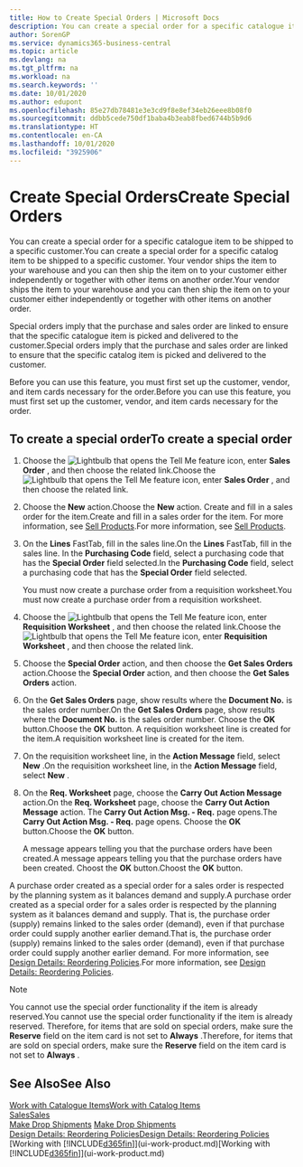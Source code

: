 ```yaml
---
title: How to Create Special Orders | Microsoft Docs
description: You can create a special order for a specific catalogue item to be shipped to a specific customer. Your vendor ships the item to your warehouse and you can then ship the item on to your customer either independently or together with other items on another order.
author: SorenGP
ms.service: dynamics365-business-central
ms.topic: article
ms.devlang: na
ms.tgt_pltfrm: na
ms.workload: na
ms.search.keywords: ''
ms.date: 10/01/2020
ms.author: edupont
ms.openlocfilehash: 85e27db78481e3e3cd9f8e8ef34eb26eee8b08f0
ms.sourcegitcommit: ddbb5cede750df1baba4b3eab8fbed6744b5b9d6
ms.translationtype: HT
ms.contentlocale: en-CA
ms.lasthandoff: 10/01/2020
ms.locfileid: "3925906"
---
```

# <a name="create-special-orders"></a><span data-ttu-id="f9db7-104">Create Special Orders</span><span class="sxs-lookup"><span data-stu-id="f9db7-104">Create Special Orders</span></span>
<span data-ttu-id="f9db7-105">You can create a special order for a specific catalogue item to be shipped to a specific customer.</span><span class="sxs-lookup"><span data-stu-id="f9db7-105">You can create a special order for a specific catalog item to be shipped to a specific customer.</span></span> <span data-ttu-id="f9db7-106">Your vendor ships the item to your warehouse and you can then ship the item on to your customer either independently or together with other items on another order.</span><span class="sxs-lookup"><span data-stu-id="f9db7-106">Your vendor ships the item to your warehouse and you can then ship the item on to your customer either independently or together with other items on another order.</span></span>  

<span data-ttu-id="f9db7-107">Special orders imply that the purchase and sales order are linked to ensure that the specific catalogue item is picked and delivered to the customer.</span><span class="sxs-lookup"><span data-stu-id="f9db7-107">Special orders imply that the purchase and sales order are linked to ensure that the specific catalog item is picked and delivered to the customer.</span></span>  

<span data-ttu-id="f9db7-108">Before you can use this feature, you must first set up the customer, vendor, and item cards necessary for the order.</span><span class="sxs-lookup"><span data-stu-id="f9db7-108">Before you can use this feature, you must first set up the customer, vendor, and item cards necessary for the order.</span></span>  

## <a name="to-create-a-special-order"></a><span data-ttu-id="f9db7-109">To create a special order</span><span class="sxs-lookup"><span data-stu-id="f9db7-109">To create a special order</span></span>  
1.  <span data-ttu-id="f9db7-110">Choose the ![Lightbulb that opens the Tell Me feature](media/ui-search/search_small.png "Tell me what you want to do") icon, enter **Sales Order** , and then choose the related link.</span><span class="sxs-lookup"><span data-stu-id="f9db7-110">Choose the ![Lightbulb that opens the Tell Me feature](media/ui-search/search_small.png "Tell me what you want to do") icon, enter **Sales Order** , and then choose the related link.</span></span>  
2. <span data-ttu-id="f9db7-111">Choose the **New** action.</span><span class="sxs-lookup"><span data-stu-id="f9db7-111">Choose the **New** action.</span></span> <span data-ttu-id="f9db7-112">Create and fill in a  sales order for the item.</span><span class="sxs-lookup"><span data-stu-id="f9db7-112">Create and fill in a  sales order for the item.</span></span> <span data-ttu-id="f9db7-113">For more information, see [Sell Products](sales-how-sell-products.md).</span><span class="sxs-lookup"><span data-stu-id="f9db7-113">For more information, see [Sell Products](sales-how-sell-products.md).</span></span>
3.  <span data-ttu-id="f9db7-114">On the **Lines** FastTab, fill in the sales line.</span><span class="sxs-lookup"><span data-stu-id="f9db7-114">On the **Lines** FastTab, fill in the sales line.</span></span> <span data-ttu-id="f9db7-115">In the **Purchasing Code** field, select a purchasing code that has the **Special Order** field selected.</span><span class="sxs-lookup"><span data-stu-id="f9db7-115">In the **Purchasing Code** field, select a purchasing code that has the **Special Order** field selected.</span></span>

    <span data-ttu-id="f9db7-116">You must now create a purchase order from a requisition worksheet.</span><span class="sxs-lookup"><span data-stu-id="f9db7-116">You must now create a purchase order from a requisition worksheet.</span></span>  
4. <span data-ttu-id="f9db7-117">Choose the ![Lightbulb that opens the Tell Me feature](media/ui-search/search_small.png "Tell me what you want to do") icon, enter **Requisition Worksheet** , and then choose the related link.</span><span class="sxs-lookup"><span data-stu-id="f9db7-117">Choose the ![Lightbulb that opens the Tell Me feature](media/ui-search/search_small.png "Tell me what you want to do") icon, enter **Requisition Worksheet** , and then choose the related link.</span></span>  
5. <span data-ttu-id="f9db7-118">Choose the **Special Order** action, and then choose the **Get Sales Orders** action.</span><span class="sxs-lookup"><span data-stu-id="f9db7-118">Choose the **Special Order** action, and then choose the **Get Sales Orders** action.</span></span>  
6.  <span data-ttu-id="f9db7-119">On the **Get Sales Orders** page, show results where the **Document No.** is the sales order number.</span><span class="sxs-lookup"><span data-stu-id="f9db7-119">On the **Get Sales Orders** page, show results where the **Document No.** is the sales order number.</span></span> <span data-ttu-id="f9db7-120">Choose the **OK** button.</span><span class="sxs-lookup"><span data-stu-id="f9db7-120">Choose the **OK** button.</span></span> <span data-ttu-id="f9db7-121">A requisition worksheet line is created for the item.</span><span class="sxs-lookup"><span data-stu-id="f9db7-121">A requisition worksheet line is created for the item.</span></span>  
7.  <span data-ttu-id="f9db7-122">On the requisition worksheet line, in the **Action Message** field, select **New** .</span><span class="sxs-lookup"><span data-stu-id="f9db7-122">On the requisition worksheet line, in the **Action Message** field, select **New** .</span></span>  
8.  <span data-ttu-id="f9db7-123">On the **Req. Worksheet** page, choose the **Carry Out Action Message** action.</span><span class="sxs-lookup"><span data-stu-id="f9db7-123">On the **Req. Worksheet** page, choose the **Carry Out Action Message** action.</span></span> <span data-ttu-id="f9db7-124">The **Carry Out Action Msg. - Req.** page opens.</span><span class="sxs-lookup"><span data-stu-id="f9db7-124">The **Carry Out Action Msg. - Req.** page opens.</span></span> <span data-ttu-id="f9db7-125">Choose the **OK** button.</span><span class="sxs-lookup"><span data-stu-id="f9db7-125">Choose the **OK** button.</span></span>  

    <span data-ttu-id="f9db7-126">A message appears telling you that the purchase orders have been created.</span><span class="sxs-lookup"><span data-stu-id="f9db7-126">A message appears telling you that the purchase orders have been created.</span></span> <span data-ttu-id="f9db7-127">Choost the **OK** button.</span><span class="sxs-lookup"><span data-stu-id="f9db7-127">Choost the **OK** button.</span></span>  

<span data-ttu-id="f9db7-128">A purchase order created as a special order for a sales order is respected by the planning system as it balances demand and supply.</span><span class="sxs-lookup"><span data-stu-id="f9db7-128">A purchase order created as a special order for a sales order is respected by the planning system as it balances demand and supply.</span></span> <span data-ttu-id="f9db7-129">That is, the purchase order (supply) remains linked to the sales order (demand), even if that purchase order could supply another earlier demand.</span><span class="sxs-lookup"><span data-stu-id="f9db7-129">That is, the purchase order (supply) remains linked to the sales order (demand), even if that purchase order could supply another earlier demand.</span></span> <span data-ttu-id="f9db7-130">For more information, see [Design Details: Reordering Policies](design-details-reservation-order-tracking-and-action-messaging.md).</span><span class="sxs-lookup"><span data-stu-id="f9db7-130">For more information, see [Design Details: Reordering Policies](design-details-reservation-order-tracking-and-action-messaging.md).</span></span>  

> [!NOTE]  
>  <span data-ttu-id="f9db7-131">You cannot use the special order functionality if the item is already reserved.</span><span class="sxs-lookup"><span data-stu-id="f9db7-131">You cannot use the special order functionality if the item is already reserved.</span></span> <span data-ttu-id="f9db7-132">Therefore, for items that are sold on special orders, make sure the **Reserve** field on the item card is not set to **Always** .</span><span class="sxs-lookup"><span data-stu-id="f9db7-132">Therefore, for items that are sold on special orders, make sure the **Reserve** field on the item card is not set to **Always** .</span></span>  

## <a name="see-also"></a><span data-ttu-id="f9db7-133">See Also</span><span class="sxs-lookup"><span data-stu-id="f9db7-133">See Also</span></span>  
[<span data-ttu-id="f9db7-134">Work with Catalogue Items</span><span class="sxs-lookup"><span data-stu-id="f9db7-134">Work with Catalog Items</span></span>](inventory-how-work-nonstock-items.md)  
[<span data-ttu-id="f9db7-135">Sales</span><span class="sxs-lookup"><span data-stu-id="f9db7-135">Sales</span></span>](sales-manage-sales.md)  
<span data-ttu-id="f9db7-136">[Make Drop Shipments](sales-how-drop-shipment.md) </span><span class="sxs-lookup"><span data-stu-id="f9db7-136">[Make Drop Shipments](sales-how-drop-shipment.md) </span></span>  
[<span data-ttu-id="f9db7-137">Design Details: Reordering Policies</span><span class="sxs-lookup"><span data-stu-id="f9db7-137">Design Details: Reordering Policies</span></span>](design-details-reservation-order-tracking-and-action-messaging.md)  
<span data-ttu-id="f9db7-138">[Working with [!INCLUDE[d365fin](includes/d365fin_md.md)]](ui-work-product.md)</span><span class="sxs-lookup"><span data-stu-id="f9db7-138">[Working with [!INCLUDE[d365fin](includes/d365fin_md.md)]](ui-work-product.md)</span></span>
